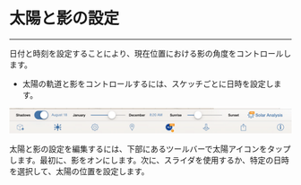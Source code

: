 

# 太陽と影の設定

---

日付と時刻を設定することにより、現在位置における影の角度をコントロールします。

* 太陽の軌道と影をコントロールするには、スケッチごとに日時を設定します。

![](Images/GUID-11AE3DBC-0804-4636-BF3B-1A4F2AA98A46-low.png)

太陽と影の設定を編集するには、下部にあるツールバーで太陽アイコンをタップします。最初に、影をオンにします。次に、スライダを使用するか、特定の日時を選択して、太陽の位置を設定します。

